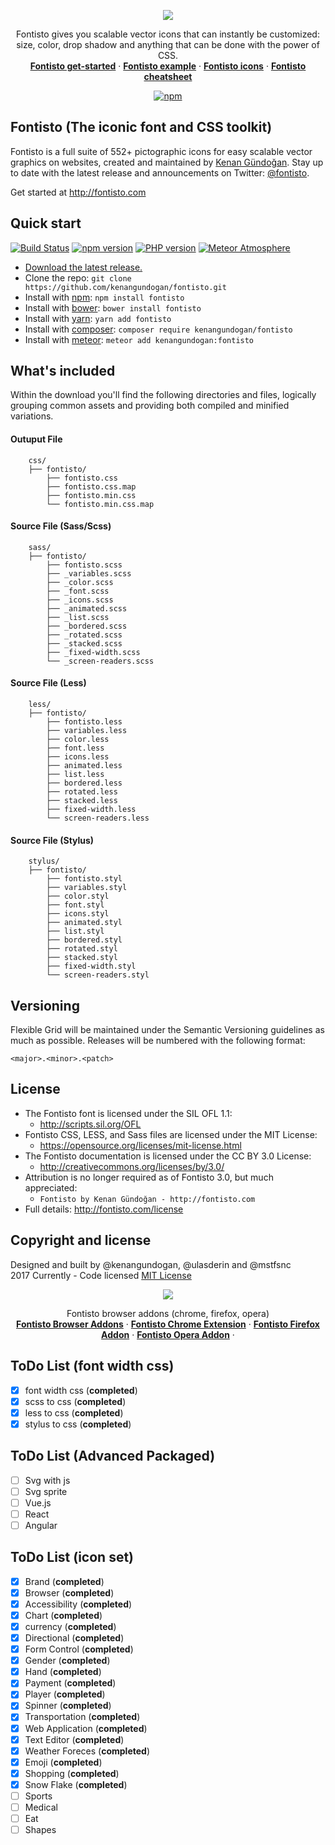 <p align="center">
  <a href="http://fontisto.com"><img src="http://fontisto.com/assets/images/fontisto-cover-1.png"></a>
  
  <p align="center">
   Fontisto gives you scalable vector icons that can instantly be customized: size, color, drop shadow and anything that can be done with the power of CSS.
    <br>
    <a href="http://www.fontisto.com/get-started"><strong>Fontisto get-started</strong></a> &middot;
    <a href="http://fontisto.com/examples"><strong>Fontisto example</strong></a> &middot;
    <a href="http://fontisto.com/icons"><strong>Fontisto icons</strong></a> &middot;
    <a href="http://fontisto.com/icons-cheatsheet"><strong>Fontisto cheatsheet</strong></a>
  </p>
  <p align="center">
    <a href="https://www.npmjs.org/package/fontisto">
      <img src="https://img.shields.io/npm/v/fontisto.svg?style=flat" alt="npm">
    </a>
  </p>
</p>

## Fontisto (The iconic font and CSS toolkit)

Fontisto is a full suite of 552+ pictographic icons for easy scalable vector graphics on websites,
created and maintained by [Kenan Gündoğan](https://www.linkedin.com/in/kenangundogan).
Stay up to date with the latest release and announcements on Twitter:
[@fontisto](http://twitter.com/fontisto).

Get started at http://fontisto.com


## Quick start
[![Build Status](https://travis-ci.org/kenangundogan/fontisto.svg?branch=master)](https://travis-ci.org/kenangundogan/fontisto)
[![npm version](https://badge.fury.io/js/fontisto.svg)](https://badge.fury.io/js/fontisto)
[![PHP version](https://badge.fury.io/ph/kenangundogan%2Ffontisto.svg)](https://badge.fury.io/ph/kenangundogan%2Ffontisto)
[![Meteor Atmosphere](https://img.shields.io/badge/meteor-kenangundogan/fontisto-blue.svg)](https://atmospherejs.com/kenangundogan/fontisto)

- [Download the latest release.](http://fontisto.com/fontisto-compiled.zip)
- Clone the repo: `git clone https://github.com/kenangundogan/fontisto.git`
- Install with [npm](https://www.npmjs.com/package/fontisto): `npm install fontisto`
- Install with [bower](https://bower.io): `bower install fontisto`
- Install with [yarn](https://yarnpkg.com/en/package/fontisto): `yarn add fontisto`
- Install with [composer](https://packagist.org/packages/kenangundogan/fontisto): `composer require kenangundogan/fontisto`
- Install with [meteor](https://atmospherejs.com/kenangundogan/fontisto): `meteor add kenangundogan:fontisto`


## What's included
Within the download you'll find the following directories and files, logically grouping common assets and providing both compiled and minified variations. 

#### Outuput File

```
	css/
	├── fontisto/
		├── fontisto.css
		├── fontisto.css.map
		├── fontisto.min.css
		└── fontisto.min.css.map
```

#### Source File (Sass/Scss)
```
	sass/
	├── fontisto/
		├── fontisto.scss
		├── _variables.scss
		├── _color.scss
		├── _font.scss
		├── _icons.scss
		├── _animated.scss
		├── _list.scss 
		├── _bordered.scss
		├── _rotated.scss
		├── _stacked.scss
		├── _fixed-width.scss
		└── _screen-readers.scss
```
#### Source File (Less)
```
	less/
	├── fontisto/
		├── fontisto.less
		├── variables.less
		├── color.less
		├── font.less
		├── icons.less
		├── animated.less
		├── list.less 
		├── bordered.less
		├── rotated.less
		├── stacked.less
		├── fixed-width.less
		└── screen-readers.less
```
#### Source File (Stylus)
```
	stylus/
	├── fontisto/
		├── fontisto.styl
		├── variables.styl
		├── color.styl
		├── font.styl
		├── icons.styl
		├── animated.styl
		├── list.styl 
		├── bordered.styl
		├── rotated.styl
		├── stacked.styl
		├── fixed-width.styl
		└── screen-readers.styl
```


## Versioning
Flexible Grid will be maintained under the Semantic Versioning guidelines as much as possible. Releases will be numbered with the following format:
```
<major>.<minor>.<patch>
```

## License

- The Fontisto font is licensed under the SIL OFL 1.1:
  - http://scripts.sil.org/OFL
- Fontisto CSS, LESS, and Sass files are licensed under the MIT License:
  - https://opensource.org/licenses/mit-license.html
- The Fontisto documentation is licensed under the CC BY 3.0 License:
  - http://creativecommons.org/licenses/by/3.0/
- Attribution is no longer required as of Fontisto 3.0, but much appreciated:
  - `Fontisto by Kenan Gündoğan - http://fontisto.com`
- Full details: http://fontisto.com/license


## Copyright and license
Designed and built by @kenangundogan, @ulasderin and @mstfsnc
<br>
2017 Currently - Code licensed [MIT License](https://github.com/kenangundogan/fontisto/blob/master/LICENSE)


<p align="center">
  <a href="http://fontisto.com/browser-addon"><img src="http://fontisto.com/assets/images/browser-addon-screen-shot/fontisto-browser-extension-1280x800-2.png"></a>
  
  <p align="center">
   Fontisto browser addons (chrome, firefox, opera)
    <br>
    <a href="http://fontisto.com/browser-addon"><strong>Fontisto Browser Addons</strong></a> &middot;
    <a href="https://chrome.google.com/webstore/detail/fontisto/gnmccfjgnhfoihcpglcogbclihomaidh?hl=en"><strong>Fontisto Chrome Extension</strong></a> &middot;
    <a href="https://addons.mozilla.org/tr/firefox/addon/fontisto/"><strong>Fontisto Firefox Addon</strong></a> &middot;
    <a href="https://addons.opera.com/tr/extensions/details/fontisto/"><strong>Fontisto Opera Addon</strong></a> &middot;
  </p>
</p>

## ToDo List (font width css)
- [x] font width css (**completed**)
- [x] scss to css (**completed**)
- [x] less to css (**completed**)
- [x] stylus to css (**completed**)

## ToDo List (Advanced Packaged)
- [ ] Svg with js
- [ ] Svg sprite
- [ ] Vue.js
- [ ] React
- [ ] Angular

## ToDo List (icon set)
- [x] Brand (**completed**)
- [x] Browser (**completed**)
- [x] Accessibility (**completed**)
- [x] Chart (**completed**)
- [x] currency (**completed**)
- [x] Directional (**completed**)
- [x] Form Control (**completed**)
- [x] Gender (**completed**)
- [x] Hand (**completed**)
- [x] Payment (**completed**)
- [x] Player (**completed**)
- [x] Spinner (**completed**)
- [x] Transportation (**completed**)
- [x] Web Application (**completed**)
- [x] Text Editor (**completed**)
- [x] Weather Foreces (**completed**)
- [x] Emoji (**completed**)
- [x] Shopping (**completed**)
- [x] Snow Flake (**completed**)
- [ ] Sports
- [ ] Medical
- [ ] Eat
- [ ] Shapes
